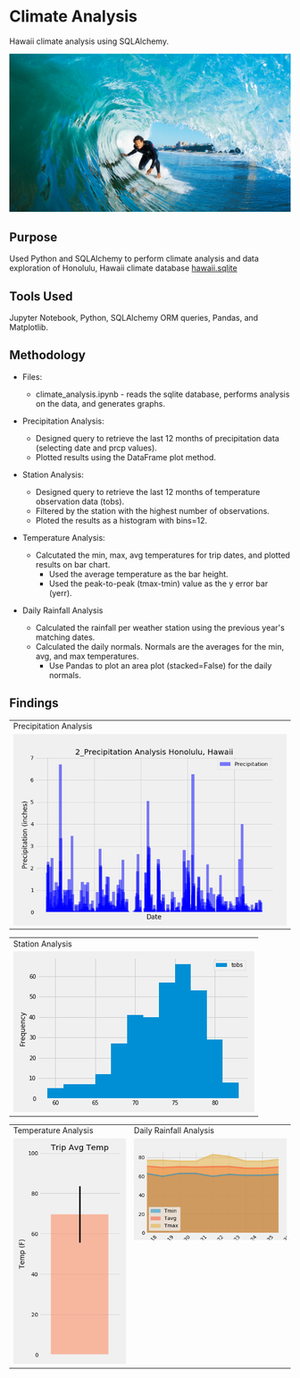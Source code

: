 # Climate Analysis 

Hawaii climate analysis using SQLAlchemy.

![surfs-up.png](Graph_Images/surfs-up.png)

## Purpose 

Used Python and SQLAlchemy to perform climate analysis and data exploration of Honolulu, Hawaii climate database [hawaii.sqlite](Resources/hawaii.sqlite)


## Tools Used
Jupyter Notebook, Python, SQLAlchemy ORM queries, Pandas, and Matplotlib.

## Methodology
* Files:
    - climate_analysis.ipynb - reads the sqlite database, performs analysis on the data, and generates graphs.

* Precipitation Analysis:
    - Designed query to retrieve the last 12 months of precipitation data (selecting date and prcp values).
    - Plotted results using the DataFrame plot method.
* Station Analysis:
    - Designed query to retrieve the last 12 months of temperature observation data (tobs).
    - Filtered by the station with the highest number of observations.
    - Ploted the results as a histogram with bins=12.
* Temperature Analysis: 
    - Calcutated the min, max, avg temperatures for trip dates, and plotted results on bar chart.
        * Used the average temperature as the bar height.
        * Used the peak-to-peak (tmax-tmin) value as the y error bar (yerr).
* Daily Rainfall Analysis 
    - Calculated the rainfall per weather station using the previous year's matching dates.
    - Calculated the daily normals. Normals are the averages for the min, avg, and max temperatures.
        * Use Pandas to plot an area plot (stacked=False) for the daily normals.
    
## Findings

<table>
  <tr>
    <td>Precipitation Analysis</td>
  </tr>
  <tr>
    <td valign="top"><img src="Graph_Images/2_Precipitation_Analysis.png"></td>
   
  </tr>
 </table>

<table>
  <tr>
     <td>Station Analysis</td>
  </tr>
  <tr>
    <td valign="top"><img src="Graph_Images/station-histogram.png"></td>
  </tr>
 </table>


<table>
  <tr>
    <td>Temperature Analysis</td>
     <td>Daily Rainfall Analysis</td>
  </tr>
  <tr>
    <td valign="top"><img src="Graph_Images/Temperature_Analysis.png"></td>
    <td valign="top"><img src="Graph_Images/Daily_Normals_Temp.png"></td>
  </tr>
 </table>
 